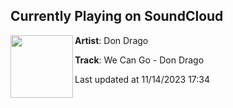 ## Currently Playing on SoundCloud

[<img align="left" width="100" src="https://i1.sndcdn.com/artworks-e4Dyg0RuZMwEINl2-sRcaYQ-t500x500.jpg">](https://soundcloud.com/officialdondrago/we-can-go-don-drago)

**Artist**: Don Drago 

**Track**: We Can Go - Don Drago

Last updated at 11/14/2023 17:34
